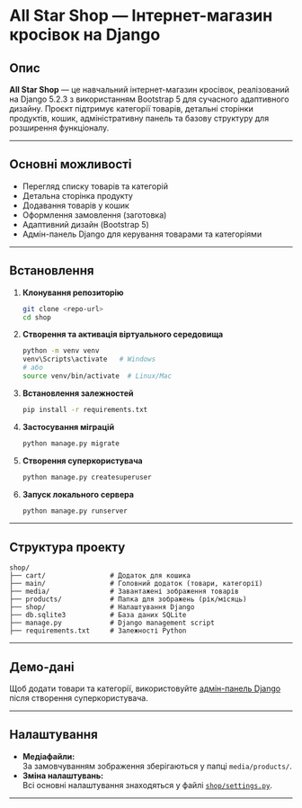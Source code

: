 # All Star Shop — Інтернет-магазин кросівок на Django

## Опис

**All Star Shop** — це навчальний інтернет-магазин кросівок, реалізований на Django 5.2.3 з використанням Bootstrap 5 для сучасного адаптивного дизайну. Проєкт підтримує категорії товарів, детальні сторінки продуктів, кошик, адміністративну панель та базову структуру для розширення функціоналу.

---

## Основні можливості

- Перегляд списку товарів та категорій
- Детальна сторінка продукту
- Додавання товарів у кошик
- Оформлення замовлення (заготовка)
- Адаптивний дизайн (Bootstrap 5)
- Адмін-панель Django для керування товарами та категоріями

---

## Встановлення

1. **Клонування репозиторію**
   ```bash
   git clone <repo-url>
   cd shop
   ```

2. **Створення та активація віртуального середовища**
   ```bash
   python -m venv venv
   venv\Scripts\activate   # Windows
   # або
   source venv/bin/activate  # Linux/Mac
   ```

3. **Встановлення залежностей**
   ```bash
   pip install -r requirements.txt
   ```

4. **Застосування міграцій**
   ```bash
   python manage.py migrate
   ```

5. **Створення суперкористувача**
   ```bash
   python manage.py createsuperuser
   ```

6. **Запуск локального сервера**
   ```bash
   python manage.py runserver
   ```

---

## Структура проекту

```
shop/
├── cart/                # Додаток для кошика
├── main/                # Головний додаток (товари, категорії)
├── media/               # Завантажені зображення товарів
├── products/            # Папка для зображень (рік/місяць)
├── shop/                # Налаштування Django
├── db.sqlite3           # База даних SQLite
├── manage.py            # Django management script
├── requirements.txt     # Залежності Python
```

---

## Демо-дані

Щоб додати товари та категорії, використовуйте [адмін-панель Django](http://domen/admin/) після створення суперкористувача.

---

## Налаштування

- **Медіафайли:**  
  За замовчуванням зображення зберігаються у папці `media/products/`.
- **Зміна налаштувань:**  
  Всі основні налаштування знаходяться у файлі [`shop/settings.py`](shop/settings.py).

---
